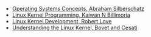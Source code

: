 - [Operating Systems Concepts, Abraham Silberschatz](https://drive.google.com/file/d/1Mr_Uc-t5ACOekpBxYCOw5Xm27vkAaOlG/view?usp=sharing)
- [Linux Kernel Programming, Kaiwan N Billimoria](https://drive.google.com/file/d/1kHb3AZhYlCAVLwf6cSrDG0hE8qMIGFrR/view?usp=sharing)
- [Linux Kernel Development, Robert Love](https://drive.google.com/file/d/1lQtsUZzZ0AO1J3fW6G-NrPRPtrA6iPmK/view?usp=sharing)
- [Understanding the Linux Kernel, Bovet and Cesati](https://drive.google.com/file/d/1s-tMzdrfMZ6z8recYntJUdmzjsLs4_kA/view?usp=sharing)